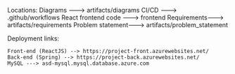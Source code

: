 
Locations:
    Diagrams ---> artifacts/diagrams
    CI/CD ---> .github/workflows
    React frontend code ---> frontend
    Requirements---> artifacts/requirements
    Problem statement---> artifacts/problem_statement

Deployment links:

    Front-end (ReactJS) --> https://project-front.azurewebsites.net/
    Back-end (Spring) --> https://project-back.azurewebsites.net/
    MySQL ---> asd-mysql.mysql.database.azure.com


